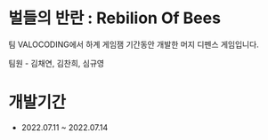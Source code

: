 # 벌들의 반란 : Rebilion Of Bees

팀 VALOCODING에서 하계 게임잼 기간동안 개발한 머지 디펜스 게임입니다. 


팀원 - 김채연, 김찬희, 심규영

# 개발기간
- 2022.07.11 ~ 2022.07.14
